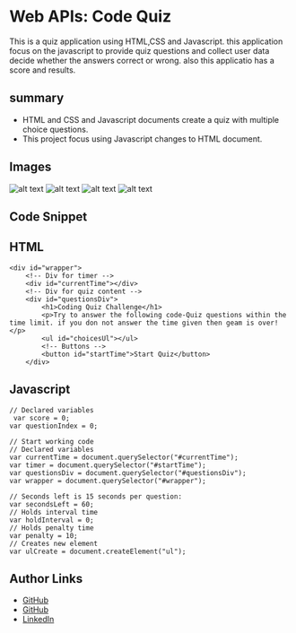 # Web APIs: Code Quiz

This is a quiz application using HTML,CSS and Javascript. 
this application focus on the javascript to provide quiz questions and 
collect user data decide whether the answers correct or wrong. 
also this applicatio has a score and results.

## summary

* HTML and CSS and Javascript documents create a quiz with multiple choice questions.
* This project focus using Javascript changes to HTML document.


## Images

  ![alt text](https://lh3.googleusercontent.com/ycb1bbdNEXxUeOYKEyy164P5c1FnLrweCmdMZbk1aAwS4dZEVvnZjtTUP-JZYvdlJTiDVw=s500)
  ![alt text](https://lh3.googleusercontent.com/iOe5AGEBPAHWlJkiRK4jeV3s8-xiSw94IXi4FZdosztEp8-Xh-4Z-P3FJ3BRiAKKB1RVCe0=s500)
  ![alt text](https://lh3.googleusercontent.com/GW-iJiI1ngIgVGcu0wmLsFB8VIadZyeaWHn1_D4aIwrd8G8iESeY6eG2pBLNLnzDYtzUZw=s500)
  ![alt text](https://lh3.googleusercontent.com/SVzGcIRcl5B1Mtl3JoBru3lRzVF0nUq0jvjAUiWwmgSAWwaKuLkqPobiKiJhxmF6stIu5g=s500)

## Code Snippet 
 ## HTML

    <div id="wrapper">
        <!-- Div for timer -->
        <div id="currentTime"></div>
        <!-- Div for quiz content -->
        <div id="questionsDiv">
            <h1>Coding Quiz Challenge</h1>
            <p>Try to answer the following code-Quiz questions within the time limit. if you don not answer the time given then geam is over!</p>
            <ul id="choicesUl"></ul>
            <!-- Buttons -->
            <button id="startTime">Start Quiz</button>
        </div>


## Javascript

    // Declared variables
     var score = 0;
    var questionIndex = 0;

    // Start working code 
    // Declared variables
    var currentTime = document.querySelector("#currentTime");
    var timer = document.querySelector("#startTime");
    var questionsDiv = document.querySelector("#questionsDiv");
    var wrapper = document.querySelector("#wrapper");

    // Seconds left is 15 seconds per question:
    var secondsLeft = 60;
    // Holds interval time
    var holdInterval = 0;
    // Holds penalty time
    var penalty = 10;
    // Creates new element
    var ulCreate = document.createElement("ul");


## Author Links
      
* [GitHub](https://github.com/AbuyeM1)
* [GitHub](https://abuyem1.github.io/Password-Generator/)
* [LinkedIn](https://www.linkedin.com/in/abuye-mamuye-5a49921b0/)